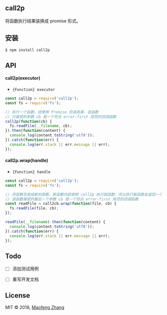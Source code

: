 ## call2p

将函数执行结果装换成 promise 形式。


## 安装

```bash
$ npm install call2p
```


## API

#### call2p(executor)

- `{Function} executor`

```js
const call2p = require('call2p');
const fs = require('fs');

// 执行一个函数，结使用 Promise 包装其果，该函数
// 只接受的参数 cb 是一个符合 error-first 规范的回调函数
call2p(function(cb) {
  fs.readFile(__filename, cb);
}).then(function(content) {
  console.log(content.toString('utf8'));
}).catch(function(err) {
  console.log(err.stack || err.message || err);
});
```

#### call2p.wrap(handle)

- `{Function} handle`

```js
const call2p = require('call2p');
const fs = require('fs');

// 将函数包装成新的函数，新函数内部使用 call2p 执行就函数，所以执行新函数会返回一个 Promise 实例；
// 该函数接受的最后一个参数 cb 是一个符合 error-first 规范的回调函数
const readFile = call2cb.wrap(function(file, cb) {
  fs.readFile(file, cb);
});

readFile(__filename).then(function(content) {
  console.log(content.toString('utf8'));
}).catch(function(err) {
  console.log(err.stack || err.message || err);
});
```


## Todo

- [ ] 添加测试用例
- [ ] 重写开发文档


## License

MIT © 2018, [Maofeng Zhang](mailto:japplet@163.com "mailto:japplet@163.com")